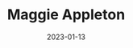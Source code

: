 ---
title: Maggie Appleton
link : https://maggieappleton.com/
date: 2023-01-13
tags:
  ['personal site']
---